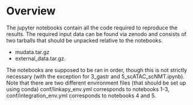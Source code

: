 # Overview

The jupyter notebooks contain all the code required to reproduce the results. 
The required input data can be found via zenodo and consists of two tarballs that should be unpacked relative to the notebooks.

  - mudata.tar.gz  
  - external_data.tar.gz. 
 
 The notebooks are supposed to be ran in order, though this is not strictly necessary (with the exception for 3_gastr and 5_scATAC_scNMT.ipynb).
 Note that there are two different environment files (that should be set up using conda) conf/linkapy_env.yml corresponds to notebooks 1-3, conf/integration_env.yml corresponds to notebooks 4 and 5.
